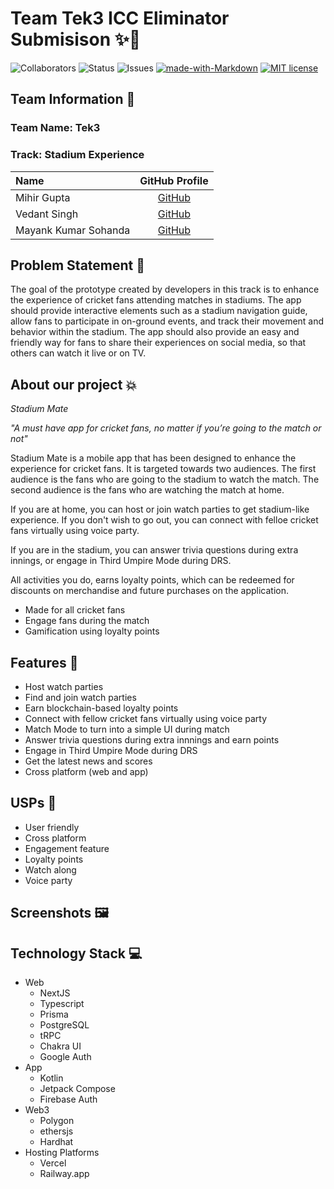 # Team Tek3 ICC Eliminator Submisison ✨🚀

![Collaborators](https://img.shields.io/badge/collaborators-3-red)
![Status](https://img.shields.io/badge/status-done-green)
![Issues](https://img.shields.io/badge/issues-0-blue)
[![made-with-Markdown](https://img.shields.io/badge/Made%20with-Markdown-1f425f.svg)](http://commonmark.org)
[![MIT license](https://img.shields.io/badge/License-MIT-blue.svg)](https://lbesson.mit-license.org/)

## Team Information 🤖

### Team Name: Tek3

### Track: Stadium Experience

| Name                 |                GitHub Profile                |
| :------------------- | :------------------------------------------: |
| Mihir Gupta          | [GitHub](https://github.com/mihirgupta0900)  |
| Vedant Singh         |    [GitHub](https://github.com/vedant-11)    |
| Mayank Kumar Sohanda | [GitHub](https://github.com/MayankKrSohanda) |

## Problem Statement 🚧

The goal of the prototype created by developers in this track is to enhance the experience of cricket fans attending matches in stadiums. The app should provide interactive elements such as a stadium navigation guide, allow fans to participate in on-ground events, and track their movement and behavior within the stadium. The app should also provide an easy and friendly way for fans to share their experiences on social media, so that others can watch it live or on TV.

## About our project 💥

_Stadium Mate_

_"A must have app for cricket fans, no matter if you’re going to the match or not"_

Stadium Mate is a mobile app that has been designed to enhance the experience for cricket fans. It is targeted towards two audiences. The first audience is the fans who are going to the stadium to watch the match. The second audience is the fans who are watching the match at home.

If you are at home, you can host or join watch parties to get stadium-like experience. If you don't wish to go out, you can connect with felloe cricket fans virtually using voice party.

If you are in the stadium, you can answer trivia questions during extra innings, or engage in Third Umpire Mode during DRS.

All activities you do, earns loyalty points, which can be redeemed for discounts on merchandise and future purchases on the application.

- Made for all cricket fans
- Engage fans during the match
- Gamification using loyalty points

## Features 🔧

- Host watch parties
- Find and join watch parties
- Earn blockchain-based loyalty points
- Connect with fellow cricket fans virtually using voice party
- Match Mode to turn into a simple UI during match
- Answer trivia questions during extra innnings and earn points
- Engage in Third Umpire Mode during DRS
- Get the latest news and scores
- Cross platform (web and app)

## USPs 🚨

- User friendly
- Cross platform
- Engagement feature
- Loyalty points
- Watch along
- Voice party

## Screenshots 🖼️

## Technology Stack 💻

- Web
  - NextJS
  - Typescript
  - Prisma
  - PostgreSQL
  - tRPC
  - Chakra UI
  - Google Auth
- App
  - Kotlin
  - Jetpack Compose
  - Firebase Auth
- Web3
  - Polygon
  - ethersjs
  - Hardhat
- Hosting Platforms
  - Vercel
  - Railway.app
